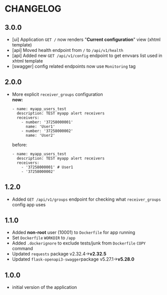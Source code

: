 # CHANGELOG

## 3.0.0
- [ui] Application `GET /` now renders "__Current configuration__" view (xhtml template)
- [api] Moved health endpoint from `/` to `/api/v1/health`
- [api] Added new `GET /api/v1/config` endpoint to get envvars list used in xhtml template
- [swagger] config related endpoints now use `Monitoring` tag

## 2.0.0
- More explicit `receiver_groups` configuration  
  __now:__
  ```
  - name: myapp_users_test
    description: TEST myapp alert receivers
    receivers:
      - number: '37258000001'
        name: 'User1'
      - number: '37258000002'
        name: 'User2'
  ```
  before:
  ```
  - name: myapp_users_test
    description: TEST myapp alert receivers
    receivers:
      - '37258000001' # User1
      - '37258000002'
  ```

## 1.2.0
- Added `GET /api/v1/groups` endpoint for checking what `receiver_groups` config app uses

## 1.1.0
- Added __non-root__ user (10001) to `Dockerfile` for app running
- Set `Dockerfile` `WORKDIR` to `/app`
- Added `.dockerignore` to exclude tests/junk from `Dockerfile` `COPY` command
- Updated `requests` package v2.32.4->__v2.32.5__
- Updated `flask-openapi3-swagger`package v5.27.1->__v5.28.0__

## 1.0.0
- initial version of the application